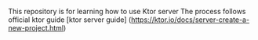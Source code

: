 This repository is for learning how to use Ktor server
The process follows official ktor guide [ktor server guide] (https://ktor.io/docs/server-create-a-new-project.html)
